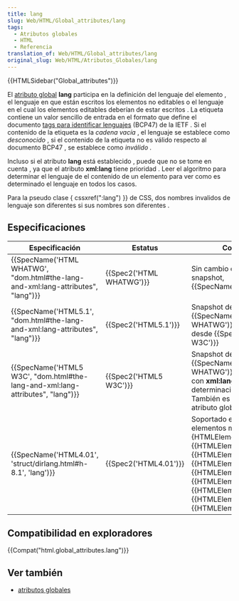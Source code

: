 ```yaml
---
title: lang
slug: Web/HTML/Global_attributes/lang
tags:
  - Atributos globales
  - HTML
  - Referencia
translation_of: Web/HTML/Global_attributes/lang
original_slug: Web/HTML/Atributos_Globales/lang
---
```


{{HTMLSidebar("Global_attributes")}}

El [atributo global](/es/docs/Web/HTML/Atributos_Globales) **lang** participa en la definición del lenguaje del elemento , el lenguaje en que están escritos los elementos no editables o el lenguaje en el cual los elementos editables deberían de estar escritos . La etiqueta contiene un valor sencillo de entrada en el formato que define el documento [tags para identificar lenguajes](http://www.ietf.org/rfc/bcp/bcp47.txt) (BCP47) de la IETF . Si el contenido de la etiqueta es la _cadena vacía_ , el lenguaje se establece como _desconocido_ , si el contenido de la etiqueta no es válido respecto al documento BCP47 , se establece como _inválido ._

Incluso si el atributo **lang** está establecido , puede que no se tome en cuenta , ya que el atributo **xml:lang** tiene prioridad . Leer el algoritmo para determinar el lenguaje de el contenido de un elemento para ver como es determinado el lenguaje en todos los casos.

Para la pseudo clase { cssxref(":lang") }} de CSS, dos nombres invalidos de lenguaje son diferentes si sus nombres son diferentes .

## Especificaciones

| Especificación                                                                                               | Estatus                          | Comentario                                                                                                                                                                                                                                                                                                                                                |
| ------------------------------------------------------------------------------------------------------------ | -------------------------------- | --------------------------------------------------------------------------------------------------------------------------------------------------------------------------------------------------------------------------------------------------------------------------------------------------------------------------------------------------------- |
| {{SpecName('HTML WHATWG', "dom.html#the-lang-and-xml:lang-attributes", "lang")}} | {{Spec2('HTML WHATWG')}} | Sin cambio desde el último snapshot, {{SpecName('HTML5.1')}}                                                                                                                                                                                                                                                                                     |
| {{SpecName('HTML5.1', "dom.html#the-lang-and-xml:lang-attributes", "lang")}}         | {{Spec2('HTML5.1')}}     | Snapshot de {{SpecName('HTML WHATWG')}}, sin cambio desde {{SpecName('HTML5 W3C')}}                                                                                                                                                                                                                                                       |
| {{SpecName('HTML5 W3C', "dom.html#the-lang-and-xml:lang-attributes", "lang")}}     | {{Spec2('HTML5 W3C')}}     | Snapshot de {{SpecName('HTML WHATWG')}}, comportandose con **xml:lang** y el algoritmo de determinación del lenguaje . También es un verdadero atributo global .                                                                                                                                                                                 |
| {{SpecName('HTML4.01', 'struct/dirlang.html#h-8.1', 'lang')}}                             | {{Spec2('HTML4.01')}}     | Soportado en todos los elementos menos en {HTMLElement("applet")}}, {{HTMLElement("base")}}, {{HTMLElement("basefont")}}, {{HTMLElement("br")}}, {{HTMLElement("frame")}}, {{HTMLElement("frameset")}}, {{HTMLElement("iframe")}}, {{HTMLElement("param")}}, y {{HTMLElement("script")}}. |

## Compatibilidad en exploradores

{{Compat("html.global_attributes.lang")}}

## Ver también

- [atributos globales](/es/docs/Web/HTML/Atributos_Globales)
